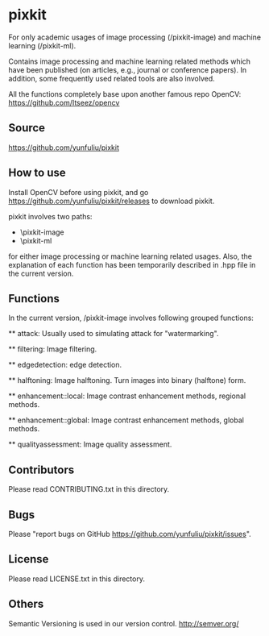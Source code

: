 pixkit
======
For only academic usages of image processing (/pixkit-image) and machine learning (/pixkit-ml).

Contains image processing and machine learning related methods which have been published (on articles, e.g., journal or conference papers). 
In addition, some frequently used related tools are also involved.

All the functions completely base upon another famous repo OpenCV:
<https://github.com/Itseez/opencv>

Source
------
<https://github.com/yunfuliu/pixkit>

How to use
----------
Install OpenCV before using pixkit, and go <https://github.com/yunfuliu/pixkit/releases> to download pixkit.

pixkit involves two paths:
- \pixkit-image
- \pixkit-ml

for either image processing or machine learning related usages.
Also, the explanation of each function has been temporarily described in .hpp file in the current version.

Functions
---------
In the current version, /pixkit-image involves following grouped functions:

** attack: Usually used to simulating attack for "watermarking".

** filtering: Image filtering.

** edgedetection: edge detection.

** halftoning: Image halftoning. Turn images into binary (halftone) form.

** enhancement::local: Image contrast enhancement methods, regional methods.

** enhancement::global: Image contrast enhancement methods, global methods.

** qualityassessment: Image quality assessment.

Contributors
------------
Please read CONTRIBUTING.txt in this directory.

Bugs
----
Please "report bugs on GitHub <https://github.com/yunfuliu/pixkit/issues>".

License
-------
Please read LICENSE.txt in this directory.

Others
------
Semantic Versioning is used in our version control. <http://semver.org/>
